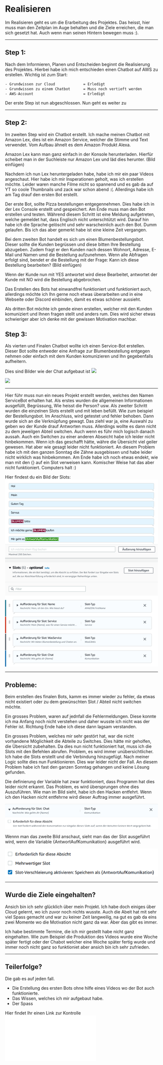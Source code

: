 # Realisieren
Im Realisieren geht es um die Erarbeitung des Projektes. 
Das heisst, hier muss man den Zeitplan im Auge behalten und die Ziele erreichen, die man sich gesetzt hat. Auch wenn man seinen Hintern bewegen muss :). 

----

## Step 1: 
Nach dem Informieren, Planen und Entscheiden beginnt die Realisierung des Projektes. 
Hierbei habe ich mich entschieden einen Chatbot auf AWS zu erstellen. 
Wichtig ist zum Start: 

    - Grundwissen zur Cloud             = Erledigt
    - Grundwissen zu einem Chatbot      = Muss noch vertieft werden
    - AWS-Account                       = Erledigt
 

Der erste Step ist nun abgeschlossen. Nun geht es weiter zu 

----

## Step 2: 
Im zweiten Step wird ein Chatbot erstellt.
Ich mache meinen Chatbot mit Amazon Lex, dies ist ein Amazon Service, welcher die Stimme und Text verwendet. Vom Aufbau ähnelt es dem Amazon Produkt Alexa.


Amazon Lex kann man ganz einfach in der Konsole herunterladen. Hierfür scheibet man in der Suchleiste nur Amazon Lex und läd dies herunter. 
(Bild einfügen)

Nachdem ich nun Lex heruntergeladen habe, habe ich mir ein paar Videos angeschaut. Hier habe ich mir Insperationen geholt, was ich erstellen möchte. 
Leider waren manche Filme nicht so spannend und es gab da auf YT so coole Thumbnails und zack war schon abend :(. 
Allerdings habe ich am Tag drauf den ersten Bot erstellt. 

Der erste Bot, sollte Pizza bestellungen entgegennehmen. Dies habe ich in der Lex Console erstellt und gespeichert. 
Am Ende muss man den Bot erstellen und testen. Während diesem Schritt ist eine Meldung aufgetreten, welche gemeldet hat, dass Englisch nicht unterschtützt wird. Darauf hin habe ich die Sprache gelöscht und sehr warscheinlich auch den Bot. Dumm gelaufen. Bis ich das aber gemerkt habe ist eine kleine Zeit vergangen. 

Bei dem zweiten Bot handelt es sich um einen Blumenbestellungsbot. Dieser sollte die Kunden begrüssen und diese bitten Ihre Bestellung abzugeben. Zudem fragt er den Kunden nach dessen Wohnort, Adresse, E-Mail und Namen umd die Bestellung aufzunehmen. Wenn alle Abfragen erfolgt sind, bendet er die Bestellung mit der Frage: Kann ich diese Bestellung bearbeiten? 
(Bild einfügen)

Wenn der Kunde nun mit YES antwortet wird diese Bearbeitet, antwortet der Kunde mit NO wird die Bestellung abgebrochen. 

Das Erstellen des Bots hat einwandfrei funktioniert und funktioniert auch, allerdings möchte ich Ihn gerne noch etwas überarbeiten und in eine Webseite oder Discord einbinden, damit es etwas schöner aussieht. 

Als dritten Bot möchte ich gende einen erstellen, welcher mit den Kunden komuniziert und Ihnen fragen stellt und anders rum. 
Dies wird sicher etwas schwieriger aber ich denke mit der gewissen Motivation machbar. 


## Step 3: 
Als vierten und Finalen Chatbot wollte ich einen Service-Bot erstellen. Dieser Bot sollte entweder eine Anfrage zur Blumenbestellung entgegen nehmen oder einfach mit dem Kunden komunizieren und Ihn gegebenfalls aufheitern. 

Dies sind Bilder wie der Chat aufgebaut ist
<img src="../Dokumentation/Images/Gesprächsfluss.png">


<img src="../Dokumentation/Images/Gesprächsfluss2.png">

-------

Hier führ muss nun ein neues Projekt erstellt werden, welches den Namen ServiceBot erhalten hat. 
Als erstes wurden die allgemeinen Informationen ausgefüllt, Begrüssung, Wie heisst die Person? usw. 
Als zweiter Schritt wurden die einzelnen Slots erstellt und mit leben befüllt. Wie zum beispiel der Bestellungsbot. 
Im Anschluss, wird getestet und fehler behoben. 
Dann wurde sich an die Verknüpfung gewagt. Das ziehl war ja, eine Auswahl zu geben wo der Kunde drauf Antworten muss. Allerdings wollte es dann nicht zu dem jeweilgen Abteil switchen. Auch wenn es führ mich logisch danach aussah. Auch ein Switchen zu einer anderen Abseicht habe ich leider nicht hinbekommen. Wenn ich das geschafft hätte, währe die Übersicht viel geiler gewesen. Hat aber wie gesagt leider nicht funktioniert. 
An diesem Problem habe ich mit den ganzen Sonntag die Zähne ausgebissen und habe leider nicht wirklich was hinbekommen. Am Ende habe ich noch etwas endekt, wie man mit den {} auf ein Slot verweisen kann. Komischer Weise hat das aber nicht funktioniert. Computers halt :)

Hier findest du ein Bild der Slots:
<img src="../Dokumentation/Images/AmazonLex.png">

------

## Probleme: 
Beim erstellen des finalen Bots, kamm es immer wieder zu fehler, da etwas nicht existiert oder zu dem gewünschten Slot / Abteil nicht switchen möchte. 

Ein grosses Problem, waren auf jednfall die Fehlermeldungen. Diese konnte ich ma Anfang noch nicht verstehen und daher wusste ich nicht was der Fehler ist. Richtung Ende habe ich diese dann lagsam verstanden. 

Ein grosses Problem, welches mir sehr gestört hat, war die nicht vorhandene Möglichkeit die Abteile zu Switches. Dies hätte mir geholfen, die Übersicht zubehalten. Da dies nun nicht funktioniert hat, muss ich die Slots mit den Befehlen abrufen. 
Problem, es wird immer unübersichtlicher. Ich habe die Slots erstellt und die Verbindung hinzugefügt. Nach meiner Logic sollte dies nun Funktionieren. Dies war leider nicht der Fall. An diesem Problem habe ich fast den ganzen Sonntag gehangen und keine Lösung gefunden.   

Die definierung der Variable hat zwar funktioniert, dass Programm hat dies leider nicht erkannt. 
Das Problem, es wird übersprungen ohne dies Auszuführen. 
Wie man im Bild sieht, habe ich den Hacken entfehrt. Wenn ich den Hacken nicht entfehrne wird dieser Auftrag immer ausgeführt. 

<img src="../Dokumentation/Images/Hacken.png">

Wennn man das zweite Bild anschaut, sieht man das der Slot ausgeführt wird, wenn die Variable {AntwortAufKomunikation} ausgeführt wird. 

<img src="../Dokumentation/Images/2Bild.png">

----

## Wurde die Ziele eingehalten? 
Ansich bin ich sehr glücklich über mein Projekt. Ich habe doch einiges über Cloud gelernt, wo ich zuvor noch nichts wusste. 
Auch die Abeit hat mit sehr viel Spass gemacht und war zu keiner Zeit langweilig, na gut es gab da eins zwei Momente wo die Motivation nicht ganz da war. Aber das gibt es immer. 

Ich habe bestimmte Termine, die ich mir gestellt habe nicht ganz eingehalten. Wie zum Beispiel die Produktion des Videos wurde eine Woche später fertigt oder der Chabot welcher eine Woche später fertig wurde und immer noch nicht ganz so funktioniet aber ansich bin ich sehr zufrieden. 

----

## Teilerfolge? 
Die gab es auf jeden fall. 
- Die Erstellung des ersten Bots ohne hilfe eines Videos wo der Bot auch funktionierte. 
- Das Wissen, welches ich mir aufgebaut habe. 
- Der Spass


Hier findet Ihr einen Link zur Kontrolle 
![05_Kontrolle.md](05_Kontrolle.md) 